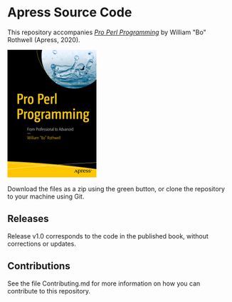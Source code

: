 # Apress Source Code

This repository accompanies [*Pro Perl Programming*](https://www.apress.com/9781484256046) by William "Bo" Rothwell (Apress, 2020).

[comment]: #cover
![Cover image](9781484256046.jpg)

Download the files as a zip using the green button, or clone the repository to your machine using Git.

## Releases

Release v1.0 corresponds to the code in the published book, without corrections or updates.

## Contributions

See the file Contributing.md for more information on how you can contribute to this repository.